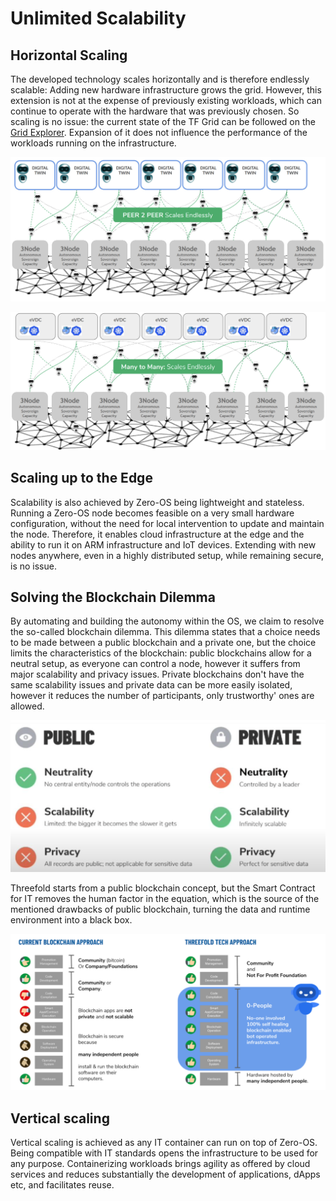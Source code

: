 # Unlimited Scalability

## Horizontal Scaling 

The developed technology scales horizontally and is therefore endlessly scalable: Adding new hardware infrastructure grows the grid. However, this extension is not at the expense of previously existing workloads, which can continue to operate with the hardware that was previously chosen. So scaling is no issue: the current state of the TF Grid can be followed on the [Grid Explorer](https://explorer.grid.tf). Expansion of it does not influence the performance of the workloads running on the infrastructure.

![](img/archi_usp_scales_.jpg)

![](img/archi_usp_scales2_.jpg)

## Scaling up to the Edge

Scalability is also achieved by Zero-OS being lightweight and stateless. Running a Zero-OS node becomes feasible on a very small hardware configuration, without the need for local intervention to update and maintain the node. Therefore, it enables cloud infrastructure at the edge and the ability to run it on ARM infrastructure and IoT devices. Extending with new nodes anywhere, even in a highly distributed setup, while remaining secure, is no issue.

## Solving the Blockchain Dilemma

By automating and building the autonomy within the OS, we claim to resolve the so-called blockchain dilemma. This dilemma states that a choice needs to be made between a public blockchain and a private one, but the choice limits the characteristics of the blockchain: public blockchains allow for a neutral setup, as everyone can control a node, however it suffers from major scalability and privacy issues. Private blockchains don't have the same scalability issues and private data can be more easily isolated, however it reduces the number of participants, only trustworthy' ones are allowed. 

![](img/blockchain_dilemma.png)

Threefold starts from a public blockchain concept, but the Smart Contract for IT removes the human factor in the equation, which is the source of the mentioned drawbacks of public blockchain, turning the data and runtime environment into a black box.

![](img/blockchain_dilemma_solved.png)

## Vertical scaling

Vertical scaling is achieved as any IT container can run on top of Zero-OS. Being compatible with IT standards opens the infrastructure to be used for any purpose.
Containerizing workloads brings agility as offered by cloud services and reduces substantially the development of applications, dApps etc, and facilitates reuse.